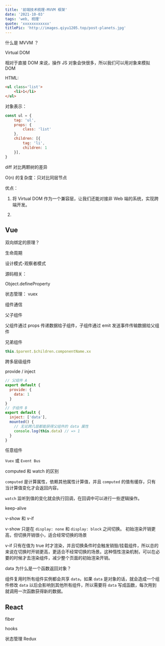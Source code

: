 ```yaml
---
title: '前端技术梳理-MVVM 框架'
date: '2021-10-03'
tags: 'web, 梳理'
quote: 'xxxxxxxxxxxx'
titlePic: 'http://images.qiyu1205.top/post-planets.jpg'
---
```


什么是 MVVM ？


Virtual DOM

相对于直接 DOM 来说，操作 JS 对象会快很多，所以我们可以用对象来模拟 DOM

HTML:

```html
<ul class='list'>
    <li>1</li>
</ul>
```

对象表示：

```js
const ul = {
    tag: 'ul',
    props: {
        class: 'list'
    },
    children: [{
        tag: 'li',
        children: 1
    }],
}
```

diff 对比两颗树的差异

O(n) 的复杂度：只对比同层节点

优点：

1. 将 Virtual DOM 作为一个兼容层，让我们还能对接非 Web 端的系统，实现跨端开发。

2. 

## Vue

双向绑定的原理？

生命周期

设计模式-观察者模式

源码相关：

Object.defineProperty

状态管理： vuex

组件通信

父子组件

父组件通过 props 传递数据给子组件，子组件通过 emit 发送事件传输数据给父组件

兄弟组件

```js
this.$parent.$children.componentName.xx
```

跨多层级组件

provide / inject

```js
// 父组件 A
export default {
  provide: {
    data: 1
  }
}
// 子组件 B
export default {
  inject: ['data'],
  mounted() {
    // 无论跨几层都能获得父组件的 data 属性
    console.log(this.data) // => 1
  }
}
```

任意组件

`Vuex` 或 `Event Bus`

computed 和 watch 的区别

`computed` 是计算属性，依赖其他属性计算值，并且 `computed` 的值有缓存，只有当计算值变化才会返回内容。

`watch` 监听到值的变化就会执行回调，在回调中可以进行一些逻辑操作。

keep-alive

v-show 和 v-if

v-show 只是在 `display: none` 和 `display: block` 之间切换。 初始渲染开销更高，但切换开销很小，适合经常切换的场景

v-if 只有在值为 true 时才渲染，并且切换条件时会触发销毁/挂载组件，所以总的来说在切换时开销更高，更适合不经常切换的场景。这种惰性渲染机制，可以在必要的时候才去渲染组件，减少整个页面的初始渲染开销。

data 为什么是一个函数返回对象？

组件复用时所有组件实例都会共享 `data`，如果 `data` 是对象的话，就会造成一个组件修改 `data` 以后会影响到其他所有组件，所以需要将 `data` 写成函数，每次用到就调用一次函数获得新的数据。

## React

fiber

hooks

状态管理 Redux
